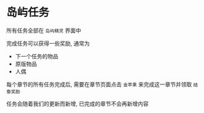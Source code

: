 # 岛屿任务

所有任务全部在 `岛屿精灵` 界面中

完成任务可以获得一些奖励, 通常为
- 下一个任务的物品
- 原版物品
- 人偶

每个章节的所有任务完成后, 需要在章节页面点击 `金苹果` 来完成这一章节并领取 `结章奖励`

任务会随着我们的更新而新增, 已完成的章节不会再新增内容